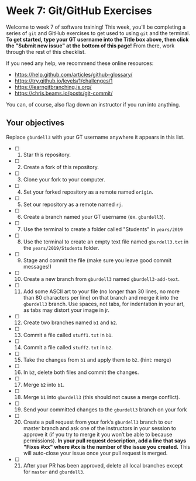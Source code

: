 # Week 7: Git/GitHub Exercises

Welcome to week 7 of software training! This week, you'll be completing a series of `git` and GitHub exercises to get used to using `git` and the terminal. **To get started, type your GT username into the Title box above, then click the "Submit new issue" at the bottom of this page!** From there, work through the rest of this checklist.

If you need any help, we recommend these online resources:
- https://help.github.com/articles/github-glossary/
- https://try.github.io/levels/1/challenges/1
- https://learngitbranching.js.org/
- https://chris.beams.io/posts/git-commit/

You can, of course, also flag down an instructor if you run into anything.

## Your objectives

Replace `gburdell3` with your GT username anywhere it appears in this list.

- [ ] 1. Star this repository.
- [ ] 2. Create a fork of this repository.
- [ ] 3. Clone your fork to your computer.
- [ ] 4. Set your forked repository as a remote named `origin`.
- [ ] 5. Set our repository as a remote named `rj`.
- [ ] 6. Create a branch named your GT username (ex. `gburdell3`).
- [ ] 7. Use the terminal to create a folder called "Students" in `years/2019`
- [ ] 8. Use the terminal to create an empty text file named `gburdell3.txt` in the `years/2019/Students` folder.
- [ ] 9. Stage and commit the file (make sure you leave good commit messages!)
- [ ] 10. Create a new branch from `gburdell3` named `gburdell3-add-text`.
- [ ] 11. Add some ASCII art to your file (no longer than 30 lines, no more than 80 characters per line) on that branch and merge it into the `gburdell3` branch. Use spaces, not tabs, for indentation in your art, as tabs may distort your image in jr.
- [ ] 12. Create two branches named `b1` and `b2`.
- [ ] 13. Commit a file called `stuff1.txt` in `b1`.
- [ ] 14. Commit a file called `stuff2.txt` in `b2`.
- [ ] 15. Take the changes from `b1` and apply them to `b2`. (hint: merge)
- [ ] 16. In `b2`, delete both files and commit the changes.
- [ ] 17. Merge `b2` into `b1`.
- [ ] 18. Merge `b1` into `gburdell3` (this should not cause a merge conflict).
- [ ] 19. Send your committed changes to the `gburdell3` branch on your fork
- [ ] 20. Create a pull request from your fork’s `gburdell3` branch to our master branch and ask one of the instructors in your session to approve it (if you try to merge it you won’t be able to because permissions). **In your pull request description, add a line that says "Fixes #xx" where #xx is the number of the issue you created.** This will auto-close your issue once your pull request is merged.
- [ ] 21. After your PR has been approved, delete all local branches except for `master` and `gburdell3`.
